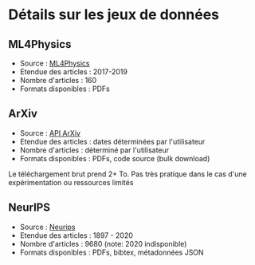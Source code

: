# Détails sur les jeux de données

## ML4Physics

- Source : [ML4Physics](https://ml4physicalsciences.github.io/)
- Etendue des articles : 2017-2019
- Nombre d'articles : 160
- Formats disponibles : PDFs

## ArXiv

- Source : [API ArXiv](http://export.arxiv.org/api/)
- Etendue des articles : dates déterminées par l'utilisateur
- Nombre d'articles : déterminé par l'utilisateur
- Formats disponibles : PDFs, code source (bulk download)

Le téléchargement brut prend 2+ To. Pas très pratique dans le cas d'une expérimentation ou ressources limités

## NeurIPS

- Source : [Neurips](https://papers.nips.cc/)
- Etendue des articles : 1897 - 2020
- Nombre d'articles : 9680 (note: 2020 indisponible)
- Formats disponibles : PDFs, bibtex, métadonnées JSON
